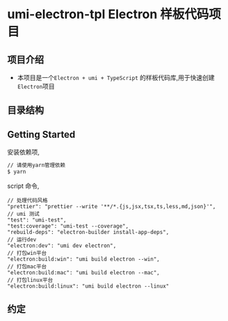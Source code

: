 # umi-electron-tpl Electron 样板代码项目

## 项目介绍
- 本项目是一个`Electron + umi + TypeScript` 的样板代码库,用于快速创建`Electron`项目

## 目录结构


## Getting Started

安装依赖项,

```bash
// 请使用yarn管理依赖
$ yarn
```

script 命令,

```
// 处理代码风格
"prettier": "prettier --write '**/*.{js,jsx,tsx,ts,less,md,json}'",
// umi 测试
"test": "umi-test",
"test:coverage": "umi-test --coverage",
"rebuild-deps": "electron-builder install-app-deps",
// 运行dev
"electron:dev": "umi dev electron",
// 打包win平台
"electron:build:win": "umi build electron --win",
// 打包mac平台
"electron:build:mac": "umi build electron --mac",
// 打包linux平台
"electron:build:linux": "umi build electron --linux"
```

## 约定
